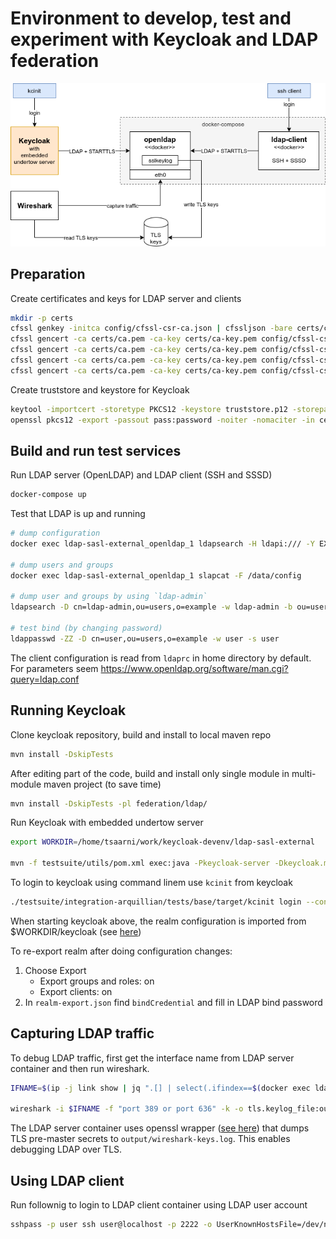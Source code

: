 
# Environment to develop, test and experiment with Keycloak and LDAP federation


![](diagram.png)


## Preparation

Create certificates and keys for LDAP server and clients

```bash
mkdir -p certs
cfssl genkey -initca config/cfssl-csr-ca.json | cfssljson -bare certs/ca
cfssl gencert -ca certs/ca.pem -ca-key certs/ca-key.pem config/cfssl-csr-server.json | cfssljson -bare certs/server
cfssl gencert -ca certs/ca.pem -ca-key certs/ca-key.pem config/cfssl-csr-user.json | cfssljson -bare certs/user
cfssl gencert -ca certs/ca.pem -ca-key certs/ca-key.pem config/cfssl-csr-ldap-admin.json | cfssljson -bare certs/ldap-admin
cfssl gencert -ca certs/ca.pem -ca-key certs/ca-key.pem config/cfssl-csr-ldap-client.json | cfssljson -bare certs/ldap-client
```

Create truststore and keystore for Keycloak

```bash
keytool -importcert -storetype PKCS12 -keystore truststore.p12 -storepass password -noprompt -alias ca -file certs/ca.pem
openssl pkcs12 -export -passout pass:password -noiter -nomaciter -in certs/ldap-admin.pem -inkey certs/ldap-admin-key.pem -out keystore.p12
```



## Build and run test services

Run LDAP server (OpenLDAP) and LDAP client (SSH and SSSD)

```bash
docker-compose up
```


Test that LDAP is up and running

```bash
# dump configuration
docker exec ldap-sasl-external_openldap_1 ldapsearch -H ldapi:/// -Y EXTERNAL -b cn=config

# dump users and groups
docker exec ldap-sasl-external_openldap_1 slapcat -F /data/config

# dump user and groups by using `ldap-admin`
ldapsearch -D cn=ldap-admin,ou=users,o=example -w ldap-admin -b ou=users,o=example

# test bind (by changing password)
ldappasswd -ZZ -D cn=user,ou=users,o=example -w user -s user
```

The client configuration is read from `ldaprc` in home directory by default.
For parameters seem https://www.openldap.org/software/man.cgi?query=ldap.conf



## Running Keycloak

Clone keycloak repository, build and install to local maven repo

```bash
mvn install -DskipTests
```

After editing part of the code, build and install only single module in
multi-module maven project (to save time)

```bash
mvn install -DskipTests -pl federation/ldap/
```

Run Keycloak with embedded undertow server

```bash
export WORKDIR=/home/tsaarni/work/keycloak-devenv/ldap-sasl-external

mvn -f testsuite/utils/pom.xml exec:java -Pkeycloak-server -Dkeycloak.migration.action=import -Dkeycloak.migration.provider=dir -Dkeycloak.migration.dir=$WORKDIR/keycloak/ -Djavax.net.ssl.trustStore=$WORKDIR/truststore.p12 -Djavax.net.ssl.trustStorePassword=password -Djavax.net.ssl.javax.net.ssl.trustStoreType="PKCS12" -Djavax.net.ssl.keyStore=$WORKDIR/keystore.p12 -Djavax.net.ssl.keyStorePassword=password -Djavax.net.ssl.javax.net.ssl.keyStoreType="PKCS12"
```

To login to keycloak using command linem use `kcinit` from keycloak

```bash
./testsuite/integration-arquillian/tests/base/target/kcinit login --config $WORKDIR/
```


When starting keycloak above, the realm configuration is imported from
$WORKDIR/keycloak
(see [here](https://github.com/keycloak/keycloak-documentation/blob/master/server_admin/topics/export-import.adoc))

To re-export realm after doing configuration changes:

1. Choose Export
    - Export groups and roles: on
    - Export clients: on
2. In `realm-export.json` find `bindCredential` and fill in LDAP bind password


## Capturing LDAP traffic

To debug LDAP traffic, first get the interface name from LDAP server container
and then run wireshark.

```bash
IFNAME=$(ip -j link show | jq ".[] | select(.ifindex==$(docker exec ldap-sasl-external_openldap_1 cat /sys/class/net/eth0/iflink)) | .ifname")

wireshark -i $IFNAME -f "port 389 or port 636" -k -o tls.keylog_file:output/wireshark-keys.log
```

The LDAP server container uses openssl wrapper ([see here](docker/openldap/sslkeylog/))
that dumps TLS pre-master secrets to `output/wireshark-keys.log`.
This enables debugging LDAP over TLS.



## Using LDAP client

Run follownig to login to LDAP client container using LDAP user account

```bash
sshpass -p user ssh user@localhost -p 2222 -o UserKnownHostsFile=/dev/null -o StrictHostKeyChecking=no "echo Hello world!"
```
